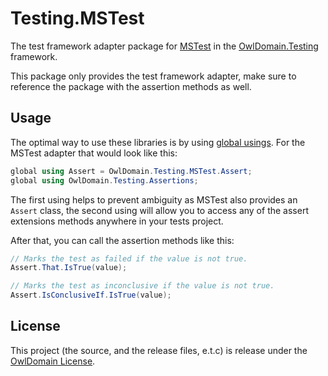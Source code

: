 Testing.MSTest
===

The test framework adapter package for
[MSTest](https://github.com/microsoft/testfx)
in the
[OwlDomain.Testing](https://github.com/Owl-Domain/Testing)
framework.

This package only provides the test framework adapter, make sure
to reference the package with the assertion methods as well.



## Usage

The optimal way to use these libraries is by using
[global usings](https://learn.microsoft.com/dotnet/csharp/language-reference/keywords/using-directive#global-modifier).
For the MSTest adapter that would look like this:

```csharp
global using Assert = OwlDomain.Testing.MSTest.Assert;
global using OwlDomain.Testing.Assertions;
```

The first using helps to prevent ambiguity as MSTest also provides an `Assert` class, the second
using will allow you to access any of the assert extensions methods anywhere in your tests project.

After that, you can call the assertion methods like this:

```csharp
// Marks the test as failed if the value is not true.
Assert.That.IsTrue(value);

// Marks the test as inconclusive if the value is not true.
Assert.IsConclusiveIf.IsTrue(value);
```



## License

This project (the source, and the release files, e.t.c) is release under the [OwlDomain License](/license.md).
